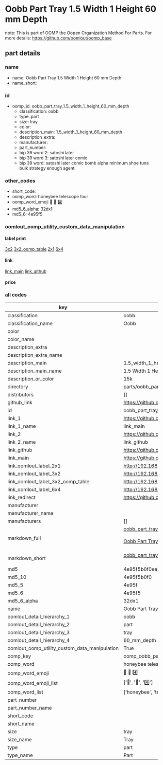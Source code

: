 # Oobb Part Tray 1.5 Width 1 Height 60 mm Depth  

note: This is part of OOMP the Oopen Organization Method For Parts. For more details: https://github.com/oomlout/oomp_base

##  part details
  







### name
* name: Oobb Part Tray 1.5 Width 1 Height 60 mm Depth
* name_short: 
### id
* oomp_id: oobb_part_tray_1.5_width_1_height_60_mm_depth
  * classification: oobb
  * type: part
  * size: tray
  * color: 
  * description_main: 1.5_width_1_height_60_mm_depth
  * description_extra: 
  * manufacturer: 
  * part_number: 
  * bip 39 word 2: satoshi later
  * bip 39 word 3: satoshi later comic
  * bip 39 word: satoshi later comic bomb alpha minimum shoe tuna bulk strategy enough agent

### other_codes
* short_code: 
* oomp_word: honeybee telescope four
* oomp_word_emoji :honeybee: :telescope: :four:
* md5_6_alpha: 32dx1
* md5_6: 4e95f5






### oomlout_oomp_utility_custom_data_manipulation
#### label print
[3x2](http://192.168.1.245:1112/?label=oomp%2032dx1)
[3x2_oomp_table](http://192.168.1.108:1112/?label=oomp%2032dx1)
[2x1](http://192.168.1.242:1112/?label=oomp%2032dx1)
[6x4](http://192.168.1.55:1112/?label=oomp%2032dx1)    

#### link

[link_main](https://github.com/oomlout/oomlout_oomp_version_1_messy/tree/main/parts/oobb_part_tray_1.5_width_1_height_60_mm_depth) [link_github](https://github.com/oomlout/oomlout_oomp_version_1_messy/tree/main/parts/oobb_part_tray_1.5_width_1_height_60_mm_depth)                             

#### price







### all codes 
| key | value |  
| --- | --- |  
| classification | oobb |  
| classification_name | Oobb |  
| color |  |  
| color_name |  |  
| description_extra |  |  
| description_extra_name |  |  
| description_main | 1.5_width_1_height_60_mm_depth |  
| description_main_name | 1.5 Width 1 Height 60 mm Depth |  
| description_or_color | 15k |  
| directory | parts/oobb_part_tray_1.5_width_1_height_60_mm_depth |  
| distributors | [] |  
| github_link | https://github.com/oomlout/oomlout_oomp_part_src/tree/main/parts/oobb_part_tray_1.5_width_1_height_60_mm_depth |  
| id | oobb_part_tray_1.5_width_1_height_60_mm_depth |  
| link_1 | https://github.com/oomlout/oomlout_oomp_version_1_messy/tree/main/parts/oobb_part_tray_1.5_width_1_height_60_mm_depth |  
| link_1_name | link_main |  
| link_2 | https://github.com/oomlout/oomlout_oomp_version_1_messy/tree/main/parts/oobb_part_tray_1.5_width_1_height_60_mm_depth |  
| link_2_name | link_github |  
| link_github | https://github.com/oomlout/oomlout_oomp_version_1_messy/tree/main/parts/oobb_part_tray_1.5_width_1_height_60_mm_depth |  
| link_main | https://github.com/oomlout/oomlout_oomp_version_1_messy/tree/main/parts/oobb_part_tray_1.5_width_1_height_60_mm_depth |  
| link_oomlout_label_2x1 | http://192.168.1.242:1112/?label=oomp%2032dx1 |  
| link_oomlout_label_3x2 | http://192.168.1.245:1112/?label=oomp%2032dx1 |  
| link_oomlout_label_3x2_oomp_table | http://192.168.1.108:1112/?label=oomp%2032dx1 |  
| link_oomlout_label_6x4 | http://192.168.1.55:1112/?label=oomp%2032dx1 |  
| link_redirect | https://github.com/oomlout/oomlout_oomp_version_1_messy/tree/main/parts/oobb_part_tray_1.5_width_1_height_60_mm_depth |  
| manufacturer |  |  
| manufacturer_name |  |  
| manufacturers | [] |  
| markdown_full | [oobb_part_tray_1.5_width_1_height_60_mm_depth](none)<br>[](none)<br>[Oobb Part Tray 1.5 Width 1 Height 60 Mm Depth](none)<br><br> |  
| markdown_short | [oobb_part_tray_1.5_width_1_height_60_mm_depth](none)<br><br> |  
| md5 | 4e95f5b0f0ea78ce340381925c9f55fb |  
| md5_10 | 4e95f5b0f0 |  
| md5_5 | 4e95f |  
| md5_6 | 4e95f5 |  
| md5_6_alpha | 32dx1 |  
| name | Oobb Part Tray 1.5 Width 1 Height 60 mm Depth |  
| oomlout_detail_hierarchy_1 | oobb |  
| oomlout_detail_hierarchy_2 | part |  
| oomlout_detail_hierarchy_3 | tray |  
| oomlout_detail_hierarchy_4 | 60_mm_depth |  
| oomlout_oomp_utility_custom_data_manipulation | True |  
| oomp_key | oomp_oobb_part_tray_1.5_width_1_height_60_mm_depth |  
| oomp_word | honeybee telescope four |  
| oomp_word_emoji | :honeybee: :telescope: :four: |  
| oomp_word_emoji_list | [':honeybee:', ':telescope:', ':four:'] |  
| oomp_word_list | ['honeybee', 'telescope', 'four'] |  
| part_number |  |  
| part_number_name |  |  
| short_code |  |  
| short_name |  |  
| size | tray |  
| size_name | Tray |  
| type | part |  
| type_name | Part |  
